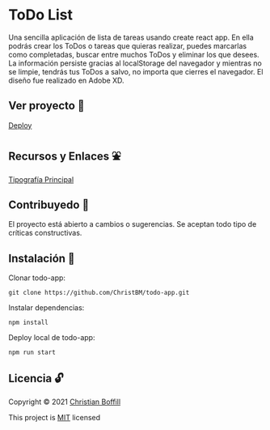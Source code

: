 # ToDo List

Una sencilla aplicación de lista de tareas usando create react app. En ella podrás crear los ToDos o tareas que quieras realizar, puedes marcarlas como completadas, buscar entre muchos ToDos y eliminar los que desees. La información persiste gracias al localStorage del navegador y mientras no se limpie, tendrás tus ToDos a salvo, no importa que cierres el navegador. El diseño fue realizado en Adobe XD.

## Ver proyecto :rocket:
[Deploy](https://christbm.github.io/todo-app/)

## Recursos y Enlaces :fountain:
[Tipografía Principal](http://google-webfonts-helper.herokuapp.com/fonts/alata?subsets=latin "Alata")
## Contribuyedo :raising_hand:
El proyecto está abierto a cambios o sugerencias. Se aceptan todo tipo de críticas constructivas.

## Instalación :electric_plug:
Clonar todo-app:
```
git clone https://github.com/ChristBM/todo-app.git
 ```

Instalar dependencias:
```
npm install
```

Deploy local de todo-app:
```
npm run start
```

## Licencia :unlock:

Copyright © 2021 [Christian Boffill](https://github.com/ChristBM)

This project is [MIT](https://choosealicense.com/licenses/mit/) licensed